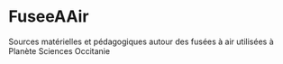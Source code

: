 # FuseeAAir
Sources matérielles et pédagogiques autour des fusées à air utilisées à Planète Sciences Occitanie
